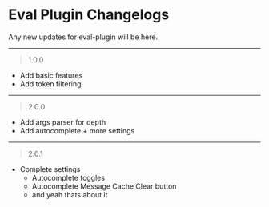 # Eval Plugin Changelogs

Any new updates for eval-plugin will be here.

---

> 1.0.0

- Add basic features
- Add token filtering

---

> 2.0.0

- Add args parser for depth
- Add autocomplete + more settings

---

> 2.0.1

- Complete settings
  - Autocomplete toggles
  - Autocomplete Message Cache Clear button
  - and yeah thats about it
